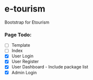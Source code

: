 # e-tourism
Bootstrap for Etourism

### Page Todo:

- [ ] Template
- [ ] Index
- [x] User Login
- [x] User Register
- [x] User Dashboard - Include package list
- [x] Admin Login
